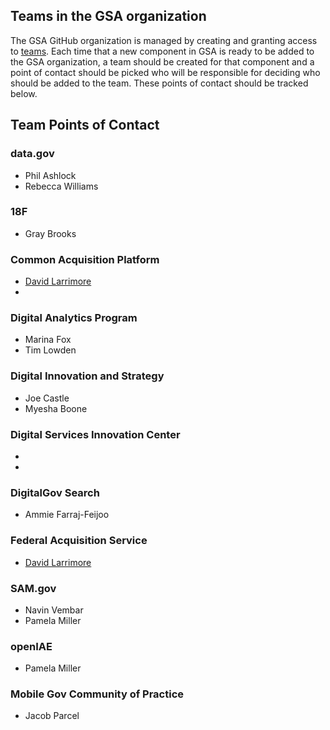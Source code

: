 
## Teams in the GSA organization

The GSA GitHub organization is managed by creating and granting access to [teams](https://github.com/orgs/GSA/teams).  Each time that a new component in GSA is ready to be added to the GSA organization, a team should be created for that component and a point of contact should be picked who will be responsible for deciding who should be added to the team.  These points of contact should be tracked below.  

## Team Points of Contact

### data.gov 
* Phil Ashlock
* Rebecca Williams


### 18F 
* Gray Brooks


### Common Acquisition Platform
* [David Larrimore](https://github.com/davidlarrimore)
* 

### Digital Analytics Program 
* Marina Fox
* Tim Lowden

### Digital Innovation and Strategy
* Joe Castle
* Myesha Boone


### Digital Services Innovation Center
* 
* 

### DigitalGov Search
* Ammie Farraj-Feijoo

### Federal Acquisition Service 
* [David Larrimore](https://github.com/davidlarrimore)

### SAM.gov 
* Navin Vembar 
* Pamela Miller

### openIAE
* Pamela Miller

### Mobile Gov Community of Practice
* Jacob Parcel 


